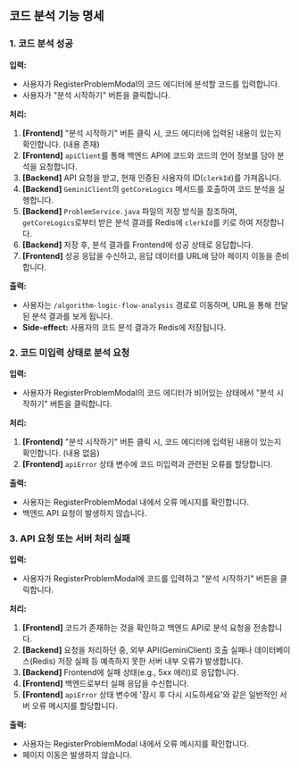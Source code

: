 ## 코드 분석 기능 명세

### 1. 코드 분석 성공

**입력:**
* 사용자가 RegisterProblemModal의 코드 에디터에 분석할 코드를 입력합니다.
* 사용자가 "분석 시작하기" 버튼을 클릭합니다.

**처리:**
1.  **[Frontend]** "분석 시작하기" 버튼 클릭 시, 코드 에디터에 입력된 내용이 있는지 확인합니다. (내용 존재)
2.  **[Frontend]** `apiClient`를 통해 백엔드 API에 코드와 코드의 언어 정보를 담아 분석을 요청합니다.
3.  **[Backend]** API 요청을 받고, 현재 인증된 사용자의 ID(`clerkId`)를 가져옵니다.
4.  **[Backend]** `GeminiClient`의 `getCoreLogics` 메서드를 호출하여 코드 분석을 실행합니다.
5.  **[Backend]** `ProblemService.java` 파일의 저장 방식을 참조하여, `getCoreLogics`로부터 받은 분석 결과를 Redis에 `clerkId`를 키로 하여 저장합니다.
6.  **[Backend]** 저장 후, 분석 결과를 Frontend에 성공 상태로 응답합니다.
7.  **[Frontend]** 성공 응답을 수신하고, 응답 데이터를 URL에 담아 페이지 이동을 준비합니다.

**출력:**
*   사용자는 `/algorithm-logic-flow-analysis` 경로로 이동하며, URL을 통해 전달된 분석 결과를 보게 됩니다. 
*   **Side-effect:** 사용자의 코드 분석 결과가 Redis에 저장됩니다.

### 2. 코드 미입력 상태로 분석 요청

**입력:**
*   사용자가 RegisterProblemModal의 코드 에디터가 비어있는 상태에서 "분석 시작하기" 버튼을 클릭합니다.

**처리:**
1.  **[Frontend]** "분석 시작하기" 버튼 클릭 시, 코드 에디터에 입력된 내용이 있는지 확인합니다. (내용 없음)
2.  **[Frontend]** `apiError` 상태 변수에 코드 미입력과 관련된 오류를 할당합니다.

**출력:**
*   사용자는 RegisterProblemModal 내에서 오류 메시지를 확인합니다. 
*   백엔드 API 요청이 발생하지 않습니다.

### 3. API 요청 또는 서버 처리 실패

**입력:**
*   사용자가 RegisterProblemModal에 코드를 입력하고 "분석 시작하기" 버튼을 클릭합니다.

**처리:**
1.  **[Frontend]** 코드가 존재하는 것을 확인하고 백엔드 API로 분석 요청을 전송합니다.
2.  **[Backend]** 요청을 처리하던 중, 외부 API(GeminiClient) 호출 실패나 데이터베이스(Redis) 저장 실패 등 예측하지 못한 서버 내부 오류가 발생합니다.
3.  **[Backend]** Frontend에 실패 상태(e.g., 5xx 에러)로 응답합니다.
4.  **[Frontend]** 백엔드로부터 실패 응답을 수신합니다.
5.  **[Frontend]** `apiError` 상태 변수에 '잠시 후 다시 시도하세요'와 같은 일반적인 서버 오류 메시지를 할당합니다.

**출력:**
*   사용자는 RegisterProblemModal 내에서 오류 메시지를 확인합니다. 
*   페이지 이동은 발생하지 않습니다.
